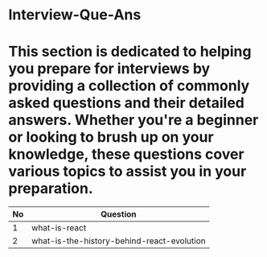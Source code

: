 # Interview-Que-Ans


# This section is dedicated to helping you prepare for interviews by providing a collection of commonly asked questions and their detailed answers. Whether you're a beginner or looking to brush up on your knowledge, these questions cover various topics to assist you in your preparation.



| No | Question 
|-----------------|------------------------------------------------------|
| 1 | what-is-react                       
| 2 | what-is-the-history-behind-react-evolution
